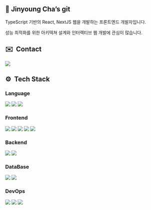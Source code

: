 ## 📄 Jinyoung Cha’s git


TypeScript 기반의 React, NextJS 웹을 개발하는 프론트엔드 개발자입니다.

성능 최적화를 위한 아키텍쳐 설계와 인터랙티브 웹 개발에 관심이 많습니다.


## **✉️**  Contact
<a href="mailto:wlsdud3957@gmail.com">
  <img src="https://img.shields.io/badge/Gmail-EA4335?style=flat&logo=gmail&logoColor=white"/>
</a>


## **⚙️**  Tech Stack

### Language
<p>
  <img src="https://img.shields.io/badge/TypeScript-3178C6?style=flat&logo=typescript&logoColor=white"/>
  <img src="https://img.shields.io/badge/Kotlin-7F52FF?style=flat&logo=kotlin&logoColor=white"/>
  <img src="https://img.shields.io/badge/C++-00599C?style=flat&logo=cplusplus&logoColor=white"/> 
</p>

### Frontend
<p>
  <img src="https://img.shields.io/badge/React-61DAFB?style=flat&logo=React&logoColor=white"/>
  <img src="https://img.shields.io/badge/ReactNative-3178C6?style=flat&logo=React&logoColor=white"/> 
  <img src="https://img.shields.io/badge/NextJS-000000?style=flat&logo=nextdotjs&logoColor=white"/>
  <img src="https://img.shields.io/badge/Tauri-24C8D8?style=flat&logo=tauri&logoColor=white"/>
  <img src="https://img.shields.io/badge/Android-3DDC84?style=flat&logo=android&logoColor=white"/> 
</p>

### Backend
<p>
  <img src="https://img.shields.io/badge/Firebase-DD2C00?style=flat&logo=firebase&logoColor=white"/>
  <img src="https://img.shields.io/badge/Express-000000?style=flat&logo=express&logoColor=white"/>
</p>

### DataBase
<p>
  <img src="https://img.shields.io/badge/MySQL-4479A1?style=flat&logo=MySQL&logoColor=white"/>
  <img src="https://img.shields.io/badge/Redis-FF4438?style=flat&logo=redis&logoColor=white"/>
</p>

### DevOps
<p>
  <img src="https://img.shields.io/badge/AWS-FF9900?style=flat"/>
  <img src="https://img.shields.io/badge/Docker-2496ED?style=flat&logo=docker&logoColor=white"/>
  <img src="https://img.shields.io/badge/Jenkins-D24939?style=flat&logo=jenkins&logoColor=white"/>
</p>
